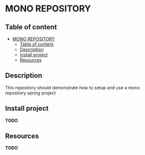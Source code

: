 # MONO REPOSITORY

## Table of content

<!-- TOC -->

* [MONO REPOSITORY](#mono-repository)
    * [Table of content](#table-of-content)
    * [Description](#description)
    * [Install project](#install-project)
    * [Resources](#resources)

<!-- TOC -->

## Description

This repository should demonstrate how to setup and use a mono repository spring project

## Install project

**TODO**

## Resources

**TODO**